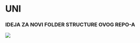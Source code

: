 # UNI

### IDEJA ZA NOVI FOLDER STRUCTURE OVOG REPO-A

![](/home/roko/Code/uni_wrap/FESB-folder_struct.png)

